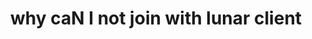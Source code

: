 ---
layout: faq
title: "why caN I not join with lunar client"
image: /assets/faq/lunar.png
permalink: /faq/lunar
type: faq
preview-text: | 
  luanr client breaks my code, why? I DONT KNOW!!?! these CLIENTS are WEIRD and dont make sense to me i dont knbow how this works im blocking these clients
main-text: | 
  luanr client breaks my code, why? I DONT KNOW!!?! these CLIENTS are WEIRD and dont make sense to me i dont knbow how this works im blocking these clients

  ## what do i do

  i BLOCKED lunar clientm, my endorsemensts are [here](modpack)
markdown: true
---